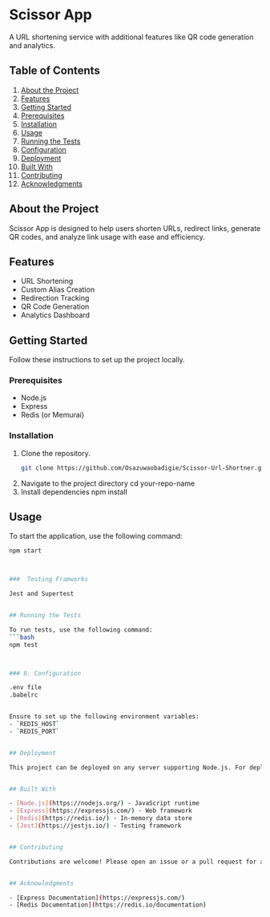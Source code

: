 # Scissor App

A URL shortening service with additional features like QR code generation and analytics.


## Table of Contents

1. [About the Project](#about-the-project)
2. [Features](#features)
3. [Getting Started](#getting-started)
4. [Prerequisites](#prerequisites)
5. [Installation](#installation)
6. [Usage](#usage)
7. [Running the Tests](#running-the-tests)
8. [Configuration](#configuration)
9. [Deployment](#deployment)
10. [Built With](#built-with)
11. [Contributing](#contributing)
12. [Acknowledgments](#acknowledgments)


## About the Project

Scissor App is designed to help users shorten URLs, redirect links, generate QR codes, and analyze link usage with ease and efficiency.


## Features

- URL Shortening
- Custom Alias Creation
- Redirection Tracking
- QR Code Generation
- Analytics Dashboard


## Getting Started

Follow these instructions to set up the project locally.

### Prerequisites

- Node.js
- Express
- Redis (or Memurai)

### Installation

1. Clone the repository.
   ```bash
   git clone https://github.com/Osazuwaobadigie/Scissor-Url-Shortner.git
2. Navigate to the project directory
   cd your-repo-name
3. Install dependencies
   npm install


## Usage

To start the application, use the following command:
```bash
npm start



###  Testing Framworks

Jest and Supertest


## Running the Tests

To run tests, use the following command:
```bash
npm test



### 8. Configuration

.env file
.babelrc


Ensure to set up the following environment variables:
- `REDIS_HOST`
- `REDIS_PORT`


## Deployment

This project can be deployed on any server supporting Node.js. For deployment, ensure the `REDIS_HOST` and `REDIS_PORT` environment variables are correctly set.


## Built With

- [Node.js](https://nodejs.org/) - JavaScript runtime
- [Express](https://expressjs.com/) - Web framework
- [Redis](https://redis.io/) - In-memory data store
- [Jest](https://jestjs.io/) - Testing framework


## Contributing

Contributions are welcome! Please open an issue or a pull request for any improvements or additions.


## Acknowledgments

- [Express Documentation](https://expressjs.com/)
- [Redis Documentation](https://redis.io/documentation)




